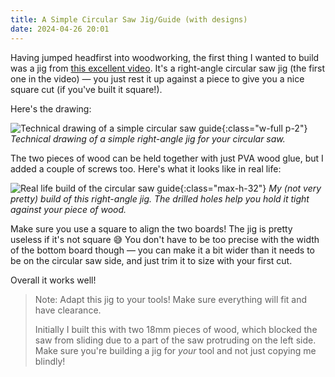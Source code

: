 ```yaml
---
title: A Simple Circular Saw Jig/Guide (with designs)
date: 2024-04-26 20:01
---
```


Having jumped headfirst into woodworking, the first thing I wanted to build was a jig from [this excellent video](https://www.youtube.com/watch?v=QCnCP1hdg9g). It's a right-angle circular saw jig (the first one in the video) — you just rest it up against a piece to give you a nice square cut (if you've built it square!).

Here's the drawing:

![Technical drawing of a simple circular saw guide](images/woodworking/simple-circular-saw-guide/guide.png){:class="w-full p-2"}
_Technical drawing of a simple right-angle jig for your circular saw._

The two pieces of wood can be held together with just PVA wood glue, but I added a couple of screws too. Here's what it looks like in real life:

![Real life build of the circular saw guide](images/woodworking/simple-circular-saw-guide/guide-built.jpg){:class="max-h-32"}
_My (not very pretty) build of this right-angle jig. The drilled holes help you hold it tight against your piece of wood._

Make sure you use a square to align the two boards! The jig is pretty useless if it's not square 😅 You don't have to be too precise with the width of the bottom board though — you can make it a bit wider than it needs to be on the circular saw side, and just trim it to size with your first cut.

Overall it works well!

> Note: Adapt this jig to your tools! Make sure everything will fit and have clearance.
>
> Initially I built this with two 18mm pieces of wood, which blocked the saw from sliding due to a part of the saw protruding on the left side. Make sure you're building a jig for _your_ tool and not just copying me blindly!
